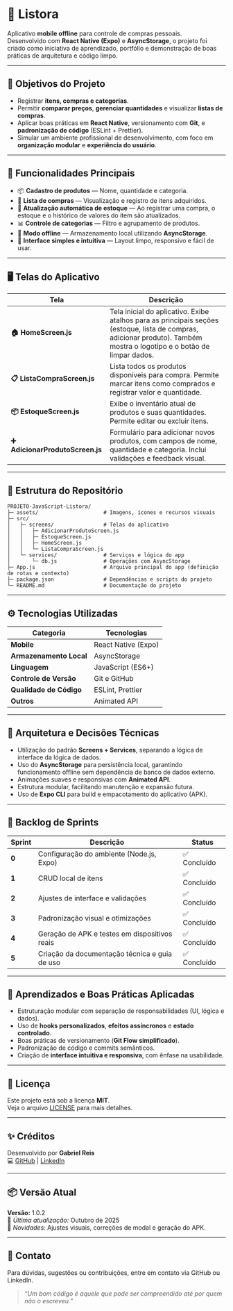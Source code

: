 # 📱 Listora

Aplicativo **mobile offline** para controle de compras pessoais.  
Desenvolvido com **React Native (Expo)** e **AsyncStorage**, o projeto foi criado como iniciativa de aprendizado, portfólio e demonstração de boas práticas de arquitetura e código limpo.

---

## 🚀 Objetivos do Projeto

- Registrar **itens, compras e categorias**.  
- Permitir **comparar preços**, **gerenciar quantidades** e visualizar **listas de compras**.  
- Aplicar boas práticas em **React Native**, versionamento com **Git**, e **padronização de código** (ESLint + Prettier).  
- Simular um ambiente profissional de desenvolvimento, com foco em **organização modular** e **experiência do usuário**.  

---

## 🧩 Funcionalidades Principais

- 📦 **Cadastro de produtos** — Nome, quantidade e categoria.  
- 🛒 **Lista de compras** — Visualização e registro de itens adquiridos.  
- 🔁 **Atualização automática de estoque** — Ao registrar uma compra, o estoque e o histórico de valores do item são atualizados. 
- 📊 **Controle de categorias** — Filtro e agrupamento de produtos.  
- 💾 **Modo offline** — Armazenamento local utilizando **AsyncStorage**.  
- 🧹 **Interface simples e intuitiva** — Layout limpo, responsivo e fácil de usar.  

---

## 🖥️ Telas do Aplicativo

| Tela | Descrição |
|------|------------|
| **🏠 HomeScreen.js** | Tela inicial do aplicativo. Exibe atalhos para as principais seções (estoque, lista de compras, adicionar produto). Também mostra o logotipo e o botão de limpar dados. |
| **📋 ListaCompraScreen.js** | Lista todos os produtos disponíveis para compra. Permite marcar itens como comprados e registrar valor e quantidade. |
| **📦 EstoqueScreen.js** | Exibe o inventário atual de produtos e suas quantidades. Permite editar ou excluir itens. |
| **➕ AdicionarProdutoScreen.js** | Formulário para adicionar novos produtos, com campos de nome, quantidade e categoria. Inclui validações e feedback visual. |

---

## 📂 Estrutura do Repositório

```
PROJETO-JavaScript-Listora/
├─ assets/                     # Imagens, ícones e recursos visuais
├─ src/                        
│   ├─ screens/                # Telas do aplicativo
│   │   ├─ AdicionarProdutoScreen.js
│   │   ├─ EstoqueScreen.js
│   │   ├─ HomeScreen.js
│   │   └─ ListaCompraScreen.js
│   └─ services/               # Serviços e lógica do app
│       └─ db.js               # Operações com AsyncStorage
├─ App.js                      # Arquivo principal do app (definição de rotas e contexto)
├─ package.json                # Dependências e scripts do projeto
└─ README.md                   # Documentação do projeto
```

---

## ⚙️ Tecnologias Utilizadas

| Categoria | Tecnologias |
|------------|--------------|
| **Mobile** | React Native (Expo) |
| **Armazenamento Local** | AsyncStorage |
| **Linguagem** | JavaScript (ES6+) |
| **Controle de Versão** | Git e GitHub |
| **Qualidade de Código** | ESLint, Prettier |
| **Outros** | Animated API |

---

## 🧱 Arquitetura e Decisões Técnicas

- Utilização do padrão **Screens + Services**, separando a lógica de interface da lógica de dados.  
- Uso do **AsyncStorage** para persistência local, garantindo funcionamento offline sem dependência de banco de dados externo.  
- Animações suaves e responsivas com **Animated API**.  
- Estrutura modular, facilitando manutenção e expansão futura.  
- Uso de **Expo CLI** para build e empacotamento do aplicativo (APK).  

---

## 🧩 Backlog de Sprints

| Sprint | Descrição | Status |
|--------|------------|--------|
| **0** | Configuração do ambiente (Node.js, Expo) | ✅ Concluído |
| **1** | CRUD local de itens | ✅ Concluído |
| **2** | Ajustes de interface e validações | ✅ Concluído |
| **3** | Padronização visual e otimizações | ✅ Concluído |
| **4** | Geração de APK e testes em dispositivos reais | ✅ Concluído |
| **5** | Criação da documentação técnica e guia de uso | ✅ Concluído |

---

## 🧠 Aprendizados e Boas Práticas Aplicadas

- Estruturação modular com separação de responsabilidades (UI, lógica e dados).  
- Uso de **hooks personalizados**, **efeitos assíncronos** e **estado controlado**.  
- Boas práticas de versionamento (**Git Flow simplificado**).  
- Padronização de código e commits semânticos.  
- Criação de **interface intuitiva e responsiva**, com ênfase na usabilidade.  

---

## 📄 Licença

Este projeto está sob a licença **MIT**.  
Veja o arquivo [LICENSE](LICENSE) para mais detalhes.

---

## ✨ Créditos

Desenvolvido por **Gabriel Reis**  
💻 [GitHub](https://github.com/RElSLIMA) | [LinkedIn](https://www.linkedin.com/in/gabriel-reis-b8b152198/)

---

## 📦 Versão Atual

**Versão:** 1.0.2  
📅 *Última atualização:* Outubro de 2025  
📝 *Novidades:* Ajustes visuais, correções de modal e geração do APK.  

---

## 💬 Contato

Para dúvidas, sugestões ou contribuições, entre em contato via GitHub ou LinkedIn.  
> *“Um bom código é aquele que pode ser compreendido até por quem não o escreveu.”*
